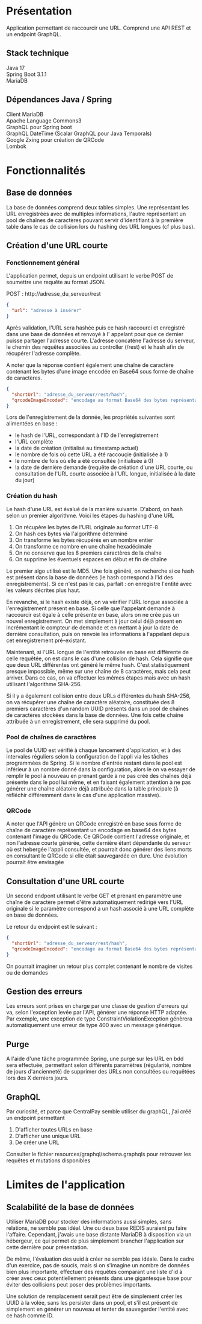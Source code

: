 # Présentation

Application permettant de raccourcir une URL. Comprend une API REST et un endpoint GraphQL.

## Stack technique

Java 17\
Spring Boot 3.1.1\
MariaDB

## Dépendances Java / Spring

Client MariaDB\
Apache Language Commons3\
GraphQL pour Spring boot\
GraphQL DateTime (Scalar GraphQL pour Java Temporals)\
Google Zxing pour création de QRCode\
Lombok

# Fonctionnalités

## Base de données

La base de données comprend deux tables simples. Une représentant les URL enregistrées avec de multiples informations,
l'autre représentant un pool de chaînes de caractères pouvant servir d'identifiant à la première table dans le cas de
collision lors du hashing des URL longues (cf plus bas).

## Création d'une URL courte

### Fonctionnement général

L'application permet, depuis un endpoint utilisant le verbe POST de soumettre une requête au
format JSON.

POST : http://adresse_du_serveur/rest

```json
{
  "url": "adresse à insérer"
}
```

Après validation, l'URL sera hashée puis ce hash raccourci et enregistré dans une base de données et renvoyé à l'
appelant pour que ce
dernier puisse partager l'adresse courte. L'adresse concatène l'adresse du serveur, le chemin des requêtes associées au
controller (/rest) et le hash afin de récupérer l'adresse complète.

A noter que la réponse contient également une chaîne de caractère contenant les bytes d'une image encodée en Base64 sous
forme de chaîne de caractères.

```json
{
  "shortUrl": "adresse_du_serveur/rest/hash",
  "qrcodeImageEncoded": "encodage au format Base64 des bytes représentant le QR Code généré depuis l'URL originale"
}
```

Lors de l'enregistrement de la donnée, les propriétés suivantes sont alimentées en base :

* le hash de l'URL, correspondant à l'ID de l'enregistrement
* l'URL complète
* la date de création (initialisé au timestamp actuel)
* le nombre de fois où cette URL a été raccouçie (initialisée à 1)
* le nombre de fois où elle a été consultée (initialisée à 0)
* la date de dernière demande (requête de création d'une URL courte, ou consultation de l'URL courte associée à l'URL
  longue, initialisée à la date du jour)

### Création du hash

Le hash d'une URL est évalué de la manière suivante.
D'abord, on hash selon un premier algorithme. Voici les étapes du hashing d'une URL

1. On récupère les bytes de l'URL originale au format UTF-8
2. On hash ces bytes via l'algorithme déterminé
2. On transforme les bytes récupérés en un nombre entier
3. On transforme ce nombre en une chaîne hexadécimale
4. On ne conserve que les 8 premiers caractères de la chaîne
5. On supprime les éventuels espaces en début et fin de chaîne

Le premier algo utilisé est le MD5. Une fois généré, on recherche si ce hash est présent dans la base de données (le
hash correspond à l'id des enregistrements). Si ce n'est pas le cas, parfait : on enregistre l'entité avec les valeurs
décrites plus haut.

En revanche, si le hash existe déjà, on va vérifier l'URL longue associée à l'enregistrement présent en base. Si celle
que l'appelant demande à raccourcir est égale à celle présente en base, alors on ne crée pas un nouvel enregistrement.
On met simplement à jour celui déjà présent en incrémentant le compteur de demande et en mettant à jour la date de
dernière consultation, puis on renvoie les informations à l'appelant depuis cet enregistrement pré-existant.

Maintenant, si l'URL longue de l'entité retrouvée en base est différente de celle requêtée, on est dans le cas d'une
collision de hash. Cela signifie que que deux URL différentes ont généré le même hash. C'est statistiquement presque
impossible, même sur une chaîne de 8 caractères, mais cela peut arriver. Dans ce cas, on va effectuer les mêmes étapes
mais avec un hash utilisant l'algorithme SHA-256.

Si il y a également collision entre deux URLs différentes du hash SHA-256, on va récupérer une chaîne de caractère
aléatoire, constituée des 8 premiers caractères d'un random UUID présents dans un pool de chaînes de caractères stockées
dans la base de données. Une fois cette chaîne attribuée à un enregistrement, elle sera supprimé du pool.

### Pool de chaînes de caractères

Le pool de UUID est vérifié à chaque lancement d'application, et à des intervales réguliers selon la configuration de
l'appli via les tâches programmées de Spring.
Si le nombre d'entrée restant dans le pool est inférieur à un nombre donné dans la configuration, alors le on va essayer
de remplir le pool à nouveau en prenant garde à ne pas créé des chaînes déjà présente dans le pool lui même, et en
faisant également attention à ne pas générer une chaîne aléatoire déjà attribuée dans la table principale (à réfléchir
différemment dans le cas d'une application massive).

### QRCode

A noter que l'API génère un QRCode enregistré en base sous forme de chaîne de caractère représentant un encodage en
base64 des bytes contenant l'image du QRCode. Ce QRCode contient l'adresse originale, et non l'adresse courte générée,
cette dernière étant dépendante du serveur où est hebergée l'appli consultée, et pourrait donc générer des liens morts
en consultant le QRCode si elle était sauvegardée en dure. Une évolution pourrait être envisagée

## Consultation d'une URL courte

Un second endpont utilisant le verbe GET et prenant en paramètre une chaîne de caractère permet d'être automatiquement
redirigé vers l'URL originale si le paramètre correspond a un hash associé à une URL complète en base de données.

Le retour du endpoint est le suivant :

```json
{
  "shortUrl": "adresse_du_serveur/rest/hash",
  "qrcodeImageEncoded": "encodage au format Base64 des bytes représentant le QR Code généré depuis l'URL originale"
}
```

On pourrait imaginer un retour plus complet contenant le nombre de visites ou de demandes

## Gestion des erreurs

Les erreurs sont prises en charge par une classe de gestion d'erreurs qui va, selon l'exception levée par l'API, générer
une réponse HTTP adaptée. Par exemple, une exception de type ConstraintViolationException génèrera automatiquement une
erreur de type 400 avec un message générique.

## Purge

A l'aide d'une tâche programmée Spring, une purge sur les URL en bdd sera effectuée, permettant selon différents
paramètres (régularité, nombre de jours d'ancienneté) de supprimer des URLs non consultées ou requêtées lors des X
derniers jours.

## GraphQL

Par curiosité, et parce que CentralPay semble utiliser du graphQL, j'ai créé un endpoint permettant

1. D'afficher toutes URLs en base
2. D'afficher une unique URL
3. De créer une URL

Consulter le fichier resources/graphql/schema.graphqls pour retrouver les requêtes et mutations disponibles

# Limites de l'application

## Scalabilité de la base de données

Utiliser MariaDB pour stocker des informations aussi simples, sans relations, ne semble pas idéal. Une ou deux base
REDIS auraient pu faire l'affaire. Cependant, j'avais une base distante MariaDB à disposition via un hébergeur, ce qui
permet de plus simplement brancher l'application sur cette dernière pour présentation.

De même, l'évaluation des uuid à créer ne semble pas idéale. Dans le cadre d'un exercice, pas de soucis, mais si on
s'imagine un nombre de données bien plus importante, effectuer des requêtes comparant une liste d'id à créer avec ceux
potentiellement présents dans une gigantesque base pour éviter des collisions peut poser des problèmes importants.

Une solution de remplacement serait peut être de simplement créer les UUID à la volée, sans les persister dans un pool,
et s'il est présent de simplement en générer un nouveau et tenter de sauvegarder l'entité avec ce hash comme ID.



